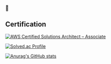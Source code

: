 ### 👋

## Certification
<!--START_SECTION:badges-->
[![AWS Certified Solutions Architect – Associate](https://images.credly.com/size/110x110/images/0e284c3f-5164-4b21-8660-0d84737941bc/image.png)](http://www.credly.com/badges/72ac3938-6e96-43dd-9484-4429d5226fd8 "AWS Certified Solutions Architect – Associate")
<!--END_SECTION:badges-->

[![Solved.ac Profile](http://mazassumnida.wtf/api/v2/generate_badge?boj=anjm1020)](https://solved.ac/anjm1020/)

[![Anurag's GitHub stats](https://github-readme-stats.vercel.app/api?username=anjm1020)](https://github.com/anuraghazra/github-readme-stats)
